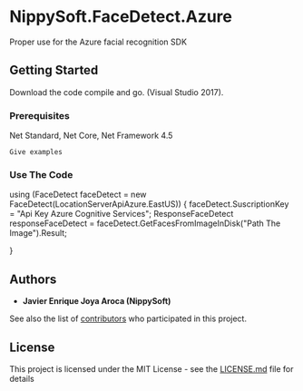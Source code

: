 # NippySoft.FaceDetect.Azure

Proper use for the Azure facial recognition SDK

## Getting Started

Download the code compile and go. (Visual Studio 2017).

### Prerequisites

Net Standard, Net Core, Net Framework 4.5

```
Give examples
```

### Use The Code

using (FaceDetect faceDetect = new FaceDetect(LocationServerApiAzure.EastUS))
{
      faceDetect.SuscriptionKey = "Api Key Azure Cognitive Services";
      ResponseFaceDetect responseFaceDetect = faceDetect.GetFacesFromImageInDisk("Path The Image").Result;
              
}

## Authors

* **Javier Enrique Joya Aroca (NippySoft)**

See also the list of [contributors](https://github.com/nippysoft/NippySoft.FaceDetect.Azure/contributors) who participated in this project.

## License

This project is licensed under the MIT License - see the [LICENSE.md](LICENSE.md) file for details

